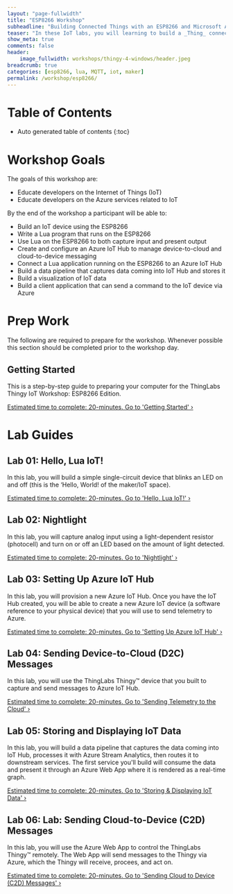 ```yaml
---
layout: "page-fullwidth"
title: "ESP8266 Workshop"
subheadline: "Building Connected Things with an ESP8266 and Microsoft Azure"
teaser: "In these IoT labs, you will learning to build a _Thing_ connected to sensors and actuators. You will move on to connecting the Thing to the _Internet_. You will learn how to leverage the _Cloud_ (Microsoft Azure) to collect data and control devices and use advanced services like analytics and machine learning to discover insights using your Things."
show_meta: true
comments: false
header: 
    image_fullwidth: workshops/thingy-4-windows/header.jpeg
breadcrumb: true
categories: [esp8266, lua, MQTT, iot, maker]
permalink: /workshop/esp8266/
---
```


# Table of Contents
*  Auto generated table of contents
{:toc}

# Workshop Goals
The goals of this workshop are:

+ Educate developers on the Internet of Things (IoT)
+ Educate developers on the Azure services related to IoT

By the end of the workshop a participant will be able to:

+ Build an IoT device using the ESP8266
+ Write a Lua program that runs on the ESP8266
+ Use Lua on the ESP8266 to both capture input and present output
+ Create and configure an Azure IoT Hub to manage device-to-cloud and cloud-to-device messaging
+ Connect a Lua application running on the ESP8266 to an Azure IoT Hub
+ Build a data pipeline that captures data coming into IoT Hub and stores it
+ Build a visualization of IoT data
+ Build a client application that can send a command to the IoT device via Azure

# Prep Work
The following are required to prepare for the workshop. Whenever possible this section should be completed prior to the workshop day.

## Getting Started
This is a step-by-step guide to preparing your computer for the ThingLabs Thingy IoT Workshop: ESP8266 Edition.

<a class="radius button small" href="{{ site.url }}/workshop/esp8266/getting-started/">Estimated time to complete: 20-minutes. Go to  'Getting Started' ›</a>

# Lab Guides

## Lab 01: Hello, Lua IoT!
In this lab, you will build a simple single-circuit device that blinks an LED on and off (this is the ‘Hello, World! of the maker/IoT space).

<a class="radius button small" href="{{ site.url }}/workshop/esp8266/hello-lua-iot/">Estimated time to complete: 20-minutes. Go to  'Hello, Lua IoT!' ›</a>

## Lab 02: Nightlight
In this lab, you will capture analog input using a light-dependent resistor (photocell) and turn on or off an LED based on the amount of light detected. 

<a class="radius button small" href="{{ site.url }}/workshop/esp8266/nightlight/">Estimated time to complete: 20-minutes. Go to  'Nightlight' ›</a>

## Lab 03: Setting Up Azure IoT Hub
In this lab, you will provision a new Azure IoT Hub. Once you have the IoT Hub created, you will be able to create a new Azure IoT device (a software reference to your physical device) that you will use to send telemetry to Azure.

<a class="radius button small" href="{{ site.url }}/workshop/esp8266/setup-azure-iot-hub/">Estimated time to complete: 20-minutes. Go to  'Setting Up Azure IoT Hub' ›</a>

## Lab 04: Sending Device-to-Cloud (D2C) Messages
In this lab, you will use the ThingLabs Thingy&trade; device that you built to capture and send messages to Azure IoT Hub.

<a class="radius button small" href="{{ site.url }}/workshop/esp8266/sending-d2c-messages/">Estimated time to complete: 20-minutes. Go to  'Sending Telemetry to the Cloud' ›</a>

## Lab 05: Storing and Displaying IoT Data
In this lab, you will build a data pipeline that captures the data coming into IoT Hub, processes it with Azure Stream Analytics, then routes it to downstream services. The first service you'll build will consume the data and present it through an Azure Web App where it is rendered as a real-time graph.

<a class="radius button small" href="{{ site.url }}/workshop/esp8266/storing-displaying-data/">Estimated time to complete: 20-minutes. Go to  'Storing & Displaying IoT Data' ›</a>

## Lab 06: Lab: Sending Cloud-to-Device (C2D) Messages
In this lab, you will use the Azure Web App to control the ThingLabs Thingy&trade; remotely. The Web App will send messages to the Thingy via Azure, which the Thingy will receive, procees, and act on.

<a class="radius button small" href="{{ site.url }}/workshop/esp8266/sending-c2d-messages/">Estimated time to complete: 20-minutes. Go to  'Sending Cloud to Device (C2D) Messages' ›</a>

